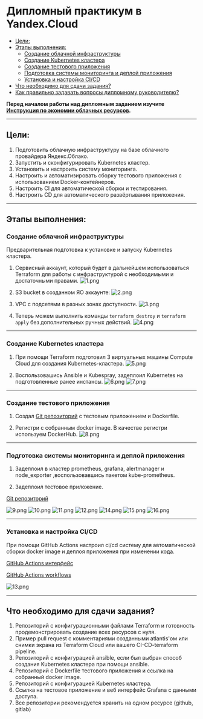 # Дипломный практикум в Yandex.Cloud
  * [Цели:](#цели)
  * [Этапы выполнения:](#этапы-выполнения)
     * [Создание облачной инфраструктуры](#создание-облачной-инфраструктуры)
     * [Создание Kubernetes кластера](#создание-kubernetes-кластера)
     * [Создание тестового приложения](#создание-тестового-приложения)
     * [Подготовка cистемы мониторинга и деплой приложения](#подготовка-cистемы-мониторинга-и-деплой-приложения)
     * [Установка и настройка CI/CD](#установка-и-настройка-cicd)
  * [Что необходимо для сдачи задания?](#что-необходимо-для-сдачи-задания)
  * [Как правильно задавать вопросы дипломному руководителю?](#как-правильно-задавать-вопросы-дипломному-руководителю)

**Перед началом работы над дипломным заданием изучите [Инструкция по экономии облачных ресурсов](https://github.com/netology-code/devops-materials/blob/master/cloudwork.MD).**

---
## Цели:

1. Подготовить облачную инфраструктуру на базе облачного провайдера Яндекс.Облако.
2. Запустить и сконфигурировать Kubernetes кластер.
3. Установить и настроить систему мониторинга.
4. Настроить и автоматизировать сборку тестового приложения с использованием Docker-контейнеров.
5. Настроить CI для автоматической сборки и тестирования.
6. Настроить CD для автоматического развёртывания приложения.

---
## Этапы выполнения:


### Создание облачной инфраструктуры

Предварительная подготовка к установке и запуску Kubernetes кластера.

1. Сервисный аккаунт, который будет в дальнейшем использоваться Terraform для работы с инфраструктурой с необходимыми и достаточными правами.
![1.png](./image/1.png)

2. S3 bucket в созданном ЯО аккаунте:
![2.png](./image/2.png)

3. VPC с подсетями в разных зонах доступности.
![3.png](./image/3.png)

4. Теперь можем выполнить команды `terraform destroy` и `terraform apply` без дополнительных ручных действий.
![4.png](./image/4.png)

---
### Создание Kubernetes кластера

1. При помощи Terraform подготовил 3 виртуальных машины Compute Cloud для создания Kubernetes-кластера.
![5.png](./image/5.png)

2. Воспользовашись Ansible и Kubespray, задеплоил Kubernetes на подготовленные ранее инстансы.
![6.png](./image/6.png)
![7.png](./image/7.png)

---
### Создание тестового приложения

1. Создал [Git репозиторий](https://github.com/reocoker85/nginx-diplom) с тестовым приложением и Dockerfile.

2. Регистри с собранным docker image. В качестве регистри используем DockerHub.
![8.png](./image/8.png)

---
### Подготовка cистемы мониторинга и деплой приложения

1. Задеплоил в кластер prometheus, grafana, alertmanager и node_exporter ,воспользовавшись пакетом kube-prometheus.
 
2. Задеплоил тестовое приложение.

[Git репозиторий](https://github.com/reocoker85/k8s-deploy.git)

![9.png](./image/9.png)
![10.png](./image/10.png)
![11.png](./image/11.png)
![12.png](./image/12.png)
![14.png](./image/14.png)
![15.png](./image/15.png)
![16.png](./image/16.png)

---
### Установка и настройка CI/CD

При помощи  GitHub Actions настроил ci/cd систему для автоматической сборки docker image и деплоя приложения при изменении кода.

[GitHub Actions интерфейс](https://github.com/reocoker85/nginx-diplom/actions)

[GitHub Actions workflows](https://github.com/reocoker85/nginx-diplom/tree/main/.github/workflows)

![13.png](./image/13.png)

---
## Что необходимо для сдачи задания?

1. Репозиторий с конфигурационными файлами Terraform и готовность продемонстрировать создание всех ресурсов с нуля.
2. Пример pull request с комментариями созданными atlantis'ом или снимки экрана из Terraform Cloud или вашего CI-CD-terraform pipeline.
3. Репозиторий с конфигурацией ansible, если был выбран способ создания Kubernetes кластера при помощи ansible.
4. Репозиторий с Dockerfile тестового приложения и ссылка на собранный docker image.
5. Репозиторий с конфигурацией Kubernetes кластера.
6. Ссылка на тестовое приложение и веб интерфейс Grafana с данными доступа.
7. Все репозитории рекомендуется хранить на одном ресурсе (github, gitlab)

